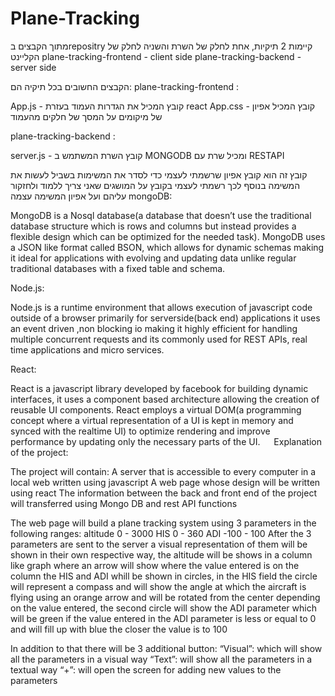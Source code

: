# Plane-Tracking
מתוך הקבצים בrepositry קיימות 2 תיקיות, אחת לחלק של השרת והשניה לחלק של הקליינט 
plane-tracking-frontend - client side
plane-tracking-backend - server side

הקבצים החשובים בכל תיקיה הם:
plane-tracking-frontend :

App.js - קובץ המכיל את הגדרות העמוד בעזרת react
App.css - קובץ המכיל אפיון של מיקומים על המסך של חלקים מהעמוד

plane-tracking-backend :

server.js - קובץ השרת המשתמש ב MONGODB ומכיל שרת עם RESTAPI



קובץ זה הוא קובץ אפיון שרשמתי לעצמי כדי לסדר את המשימות בשביל לעשות את המשימה
בנוסף לכך רשמתי לעצמי בקובץ על המושגים שאני צריך ללמוד ולחזקור עליהם ועל אפיון המשימה עצמה
mongoDB:

MongoDB is a Nosql database(a database that doesn’t use the traditional database structure which is rows and columns but instead provides a flexible design which can be optimized for the needed task). MongoDB uses  a JSON like format called BSON, which allows for dynamic schemas making it ideal for applications with evolving and updating data unlike regular traditional databases with a fixed table and schema.

Node.js:

Node.js is a runtime environment that allows execution of  javascript code outside of a browser primarily for serverside(back end) applications it uses an event driven ,non blocking io making it highly efficient for handling multiple concurrent requests and its commonly used for REST APIs, real time applications and micro services.

React:

React is a javascript library developed by facebook for building dynamic interfaces, it uses a component based architecture allowing the creation of reusable UI components. React employs a virtual DOM(a programming concept where a virtual representation of a UI is kept in memory and synced with the realtime UI) to optimize rendering and improve performance by updating only the necessary parts of the UI.
 
Explanation of the project:

The project will contain:
A server that is accessible to every computer in a local web written using javascript
A web page whose design will be written using react
The information between the back and front end of the project will transferred using Mongo DB and rest API functions

The web page will build a plane tracking system using 3 parameters in the following ranges:
altitude 0 - 3000
HIS 0 - 360
ADI -100 - 100
After the 3 parameters are sent to the server a visual representation of them will be shown in their own respective way, the altitude will be shows in a column like graph where an arrow will show where the value entered is on the column the HIS and ADI whill be shown in circles, in the HIS field the circle will represent a compass and will show the angle at which the aircraft is flying using an orange arrow and will be rotated from the center depending on the value entered, the second circle will show the ADI parameter which will be green if the value entered in the ADI parameter is less or equal to 0 and will fill up with blue the closer the value is to 100


In addition to that there will be 3 additional button:
“Visual”: which will show all the parameters in a visual way
 “Text”: will show all the parameters in a textual way
 “+”: will open the screen for adding new values to the parameters
